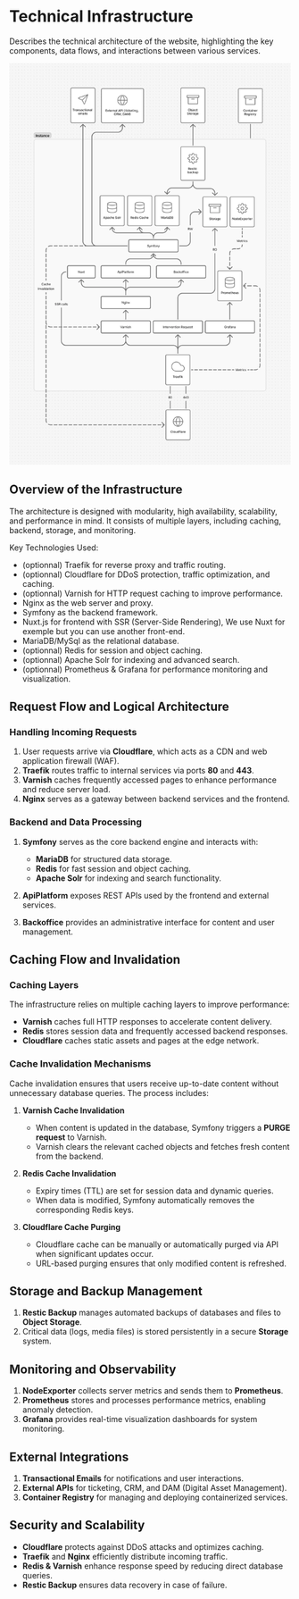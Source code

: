 # Technical Infrastructure

Describes the technical architecture of the website, highlighting the key components, data flows, and interactions between various services.

![image](./schema_infra.webp)

## Overview of the Infrastructure

The architecture is designed with modularity, high availability, scalability, and performance in mind.
It consists of multiple layers, including caching, backend, storage, and monitoring.

Key Technologies Used:
- (optionnal) Traefik for reverse proxy and traffic routing.
- (optionnal) Cloudflare for DDoS protection, traffic optimization, and caching.
- (optionnal) Varnish for HTTP request caching to improve performance.
- Nginx as the web server and proxy.
- Symfony as the backend framework.
- Nuxt.js for frontend with SSR (Server-Side Rendering), We use Nuxt for exemple but you can use another front-end.
- MariaDB/MySql as the relational database.
- (optionnal) Redis for session and object caching.
- (optionnal) Apache Solr for indexing and advanced search.
- (optionnal) Prometheus & Grafana for performance monitoring and visualization.

## **Request Flow and Logical Architecture**

### **Handling Incoming Requests**
1. User requests arrive via **Cloudflare**, which acts as a CDN and web application firewall (WAF).
2. **Traefik** routes traffic to internal services via ports **80** and **443**.
3. **Varnish** caches frequently accessed pages to enhance performance and reduce server load.
4. **Nginx** serves as a gateway between backend services and the frontend.

### **Backend and Data Processing**
1. **Symfony** serves as the core backend engine and interacts with:
    - **MariaDB** for structured data storage.
    - **Redis** for fast session and object caching.
    - **Apache Solr** for indexing and search functionality.

2. **ApiPlatform** exposes REST APIs used by the frontend and external services.

3. **Backoffice** provides an administrative interface for content and user management.

## **Caching Flow and Invalidation**

### **Caching Layers**
The infrastructure relies on multiple caching layers to improve performance:
- **Varnish** caches full HTTP responses to accelerate content delivery.
- **Redis** stores session data and frequently accessed backend responses.
- **Cloudflare** caches static assets and pages at the edge network.

### **Cache Invalidation Mechanisms**
Cache invalidation ensures that users receive up-to-date content without unnecessary database queries. The process includes:

1. **Varnish Cache Invalidation**
    - When content is updated in the database, Symfony triggers a **PURGE request** to Varnish.
    - Varnish clears the relevant cached objects and fetches fresh content from the backend.

2. **Redis Cache Invalidation**
    - Expiry times (TTL) are set for session data and dynamic queries.
    - When data is modified, Symfony automatically removes the corresponding Redis keys.

3. **Cloudflare Cache Purging**
    - Cloudflare cache can be manually or automatically purged via API when significant updates occur.
    - URL-based purging ensures that only modified content is refreshed.

## **Storage and Backup Management**
1. **Restic Backup** manages automated backups of databases and files to **Object Storage**.
2. Critical data (logs, media files) is stored persistently in a secure **Storage** system.

## **Monitoring and Observability**
1. **NodeExporter** collects server metrics and sends them to **Prometheus**.
2. **Prometheus** stores and processes performance metrics, enabling anomaly detection.
3. **Grafana** provides real-time visualization dashboards for system monitoring.

## **External Integrations**
1. **Transactional Emails** for notifications and user interactions.
2. **External APIs** for ticketing, CRM, and DAM (Digital Asset Management).
3. **Container Registry** for managing and deploying containerized services.

## **Security and Scalability**
- **Cloudflare** protects against DDoS attacks and optimizes caching.
- **Traefik** and **Nginx** efficiently distribute incoming traffic.
- **Redis & Varnish** enhance response speed by reducing direct database queries.
- **Restic Backup** ensures data recovery in case of failure.
